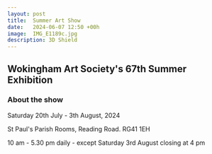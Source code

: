 ```yaml
---
layout: post
title:  Summer Art Show
date:   2024-06-07 12:50 +00h
image:  IMG_E1189c.jpg
description: 3D Shield 
---
```


## Wokingham Art Society's 67th Summer Exhibition

### About the show

Saturday 20th July - 3th August, 2024

St Paul's Parish Rooms, Reading Road. RG41 1EH

10 am - 5.30 pm daily - except Saturday 3rd August closing at 4 pm
